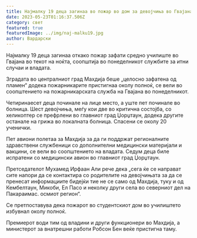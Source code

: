 ```yaml
---
title: Најмалку 19 деца загинаа во пожар во дом за девојчиња во Гвајана
date: 2023-05-23T01:16:37.506Z
category: свет
featured: true
featuredImage: ../img/naj-malku19.jpg
author: Вардарски
---
```

Најмалку 19 деца загинаа откако пожар зафати средно училиште во Гвајана во текот на ноќта, соопштија во понеделникот службите за итни случаи и владата.

Зградата во централниот град Махдија беше „целосно зафатена од пламен“ додека пожарникарите пристигнаа околу полноќ, се вели во соопштението на пожарникарската служба на Гвајана во понеделникот.

Четиринаесет деца починале на лице место, а уште пет починале во болница. Шест девојчиња, меѓу кои две во критична состојба, со хеликоптер се префрлени во главниот град Џорџтаун, додека другите останале на грижа во локалната болница. Спасени се околу 20 ученички.

Пет авиони полетаа за Махдија за да ги поддржат регионалните здравствени службеници со дополнителни медицински материјали и вакцини, се вели во соопштението на владата. Седум деца биле испратени со медицински авион во главниот град Џорџтаун.

Претседателот Мухамед Ирфаан Али рече дека „сега ќе се направат сите напори да се контактира со родителите на девојчињата за да се пренесат информациите бидејќи тие не се само од Махдија, туку и од Кембелтаун, Микоби, Ел Пасо и неколку други села во северниот дел на Пакараимас. осмиот регион“.

Се претпоставува дека пожарот во студентскиот дом во училиштето избувнал околу полноќ.

Премиерот води тим од владини и други функционери во Махдија, а министерот за внатрешни работи Робсон Бен веќе пристигна таму.